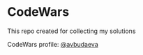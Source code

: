 # CodeWars

This repo created for collecting my solutions


CodeWars profile: [@avbudaeva](https://www.codewars.com/users/avbudaeva)

